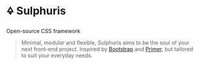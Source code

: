 # 🜍 Sulphuris
Open-source CSS framework

> Minimal, modular and flexible, Sulphuris aims to be the soul of your next front-end project. Inspired by [Bootstrap](https://github.com/twbs/bootstrap) and [Primer](https://github.com/primer/css), but tailored to suit your everyday needs.

